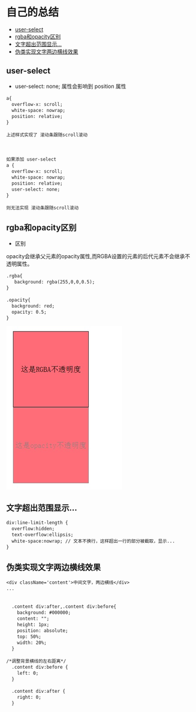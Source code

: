 #  自己的总结

- [user-select](#user-select)
- [rgba和opacity区别](#rgba和opacity区别)
- [文字超出范围显示...](#文字超出范围显示...)
- [伪类实现文字两边横线效果](#伪类实现文字两边横线效果)



## user-select
- user-select: none; 属性会影响到  position 属性

```
a{
  overflow-x: scroll;
  white-space: nowrap;
  position: relative;
}

上述样式实现了 滚动条跟随scroll滚动



如果添加 user-select
a {
  overflow-x: scroll;
  white-space: nowrap;
  position: relative;
  user-select: none;
}

则无法实现 滚动条跟随scroll滚动
```


## rgba和opacity区别


- 区别  

opacity会继承父元素的opacity属性,而RGBA设置的元素的后代元素不会继承不透明属性。  

```
.rgba{
   background: rgba(255,0,0,0.5);
}

.opacity{
  background: red;
  opacity: 0.5;
}

```

![效果图](../image/rgba.jpeg)


## 文字超出范围显示...


```
div:line-limit-length {
  overflow:hidden;
  text-overflow:ellipsis;
  white-space:nowrap; // 文本不换行，这样超出一行的部分被截取，显示...
}
```


## 伪类实现文字两边横线效果

```
<div className='content'>中间文字，两边横线</div>
...


  .content div:after,.content div:before{
    background: #000000;  
    content: "";  
    height: 1px;  
    position: absolute;  
    top: 50%;  
    width: 20%;  
  }

/*调整背景横线的左右距离*/  
  .content div:before {  
    left: 0;  
  }  

  .content div:after {  
    right: 0;  
  } 

```
